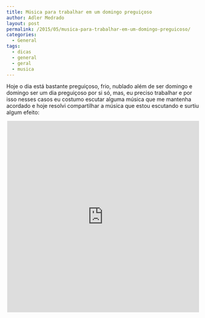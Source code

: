 ```yaml
---
title: Música para trabalhar em um domingo preguiçoso
author: Adler Medrado
layout: post
permalink: /2015/05/musica-para-trabalhar-em-um-domingo-preguicoso/
categories:
  - General
tags:
  - dicas
  - general
  - geral
  - musica
---
```

Hoje o dia está bastante preguiçoso, frio, nublado além de ser domingo e domingo
ser um dia preguiçoso por si só, mas, eu preciso trabalhar e por isso nesses
casos eu costumo escutar alguma música que me mantenha acordado e hoje resolvi
compartilhar a música que estou escutando e surtiu algum efeito:

<p align="center"><iframe width="500" height="500" src="https://rd.io/i/QXv7rSJMEA8/" frameborder="0"></iframe></p>

